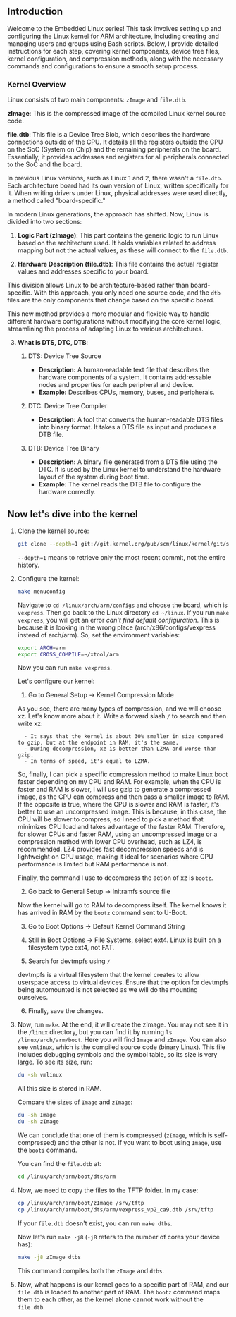 ## Introduction
Welcome to the Embedded Linux series! This task involves setting up and configuring the Linux kernel for ARM architecture, including creating and managing users and groups using Bash scripts. Below, I provide detailed instructions for each step, covering kernel components, device tree files, kernel configuration, and compression methods, along with the necessary commands and configurations to ensure a smooth setup process.

### Kernel Overview
Linux consists of two main components: `zImage` and `file.dtb`.

**zImage**: This is the compressed image of the compiled Linux kernel source code.

**file.dtb**: This file is a Device Tree Blob, which describes the hardware connections outside of the CPU. It details all the registers outside the CPU on the SoC (System on Chip) and the remaining peripherals on the board. Essentially, it provides addresses and registers for all peripherals connected to the SoC and the board.

In previous Linux versions, such as Linux 1 and 2, there wasn't a `file.dtb`. Each architecture board had its own version of Linux, written specifically for it. When writing drivers under Linux, physical addresses were used directly, a method called "board-specific."

In modern Linux generations, the approach has shifted. Now, Linux is divided into two sections:

1. **Logic Part (zImage)**: This part contains the generic logic to run Linux based on the architecture used. It holds variables related to address mapping but not the actual values, as these will connect to the `file.dtb`.
   
2. **Hardware Description (file.dtb)**: This file contains the actual register values and addresses specific to your board.

This division allows Linux to be architecture-based rather than board-specific. With this approach, you only need one source code, and the `dtb` files are the only components that change based on the specific board.

This new method provides a more modular and flexible way to handle different hardware configurations without modifying the core kernel logic, streamlining the process of adapting Linux to various architectures.

3. **What is DTS, DTC, DTB**:

    1. DTS: Device Tree Source
        - **Description:** A human-readable text file that describes the hardware components of a system. It contains addressable nodes and properties for each peripheral and device.
        - **Example:** Describes CPUs, memory, buses, and peripherals.

    2. DTC: Device Tree Compiler
        - **Description:** A tool that converts the human-readable DTS files into binary format. It takes a DTS file as input and produces a DTB file.

    3. DTB: Device Tree Binary
        - **Description:** A binary file generated from a DTS file using the DTC. It is used by the Linux kernel to understand the hardware layout of the system during boot time.
        - **Example:** The kernel reads the DTB file to configure the hardware correctly.

## Now let's dive into the kernel
   1. Clone the kernel source:
      ```sh
      git clone --depth=1 git://git.kernel.org/pub/scm/linux/kernel/git/stable/linux.git
      ```
      `--depth=1` means to retrieve only the most recent commit, not the entire history.

   2. Configure the kernel:
      ```sh
      make menuconfig
      ```
      Navigate to `cd /linux/arch/arm/configs` and choose the board, which is `vexpress`. Then go back to the Linux directory `cd ~/linux`. If you run `make vexpress`, you will get an error *can't find default configuration*. This is because it is looking in the wrong place (arch/x86/configs/vexpress instead of arch/arm). So, set the environment variables:
      ```sh
      export ARCH=arm
      export CROSS_COMPILE=~/xtool/arm
      ```
      Now you can run `make vexpress`.

      Let's configure our kernel:
       1. Go to General Setup -> Kernel Compression Mode

        As you see, there are many types of compression, and we will choose xz. Let's know more about it. Write a forward slash `/` to search and then write xz:

            - It says that the kernel is about 30% smaller in size compared to gzip, but at the endpoint in RAM, it's the same.
            - During decompression, xz is better than LZMA and worse than gzip.
            - In terms of speed, it's equal to LZMA.
        
        So, finally, I can pick a specific compression method to make Linux boot faster depending on my CPU and RAM. For example, when the CPU is faster and RAM is slower, I will use gzip to generate a compressed image, as the CPU can compress and then pass a smaller image to RAM. If the opposite is true, where the CPU is slower and RAM is faster, it's better to use an uncompressed image. This is because, in this case, the CPU will be slower to compress, so I need to pick a method that minimizes CPU load and takes advantage of the faster RAM. Therefore, for slower CPUs and faster RAM, using an uncompressed image or a compression method with lower CPU overhead, such as LZ4, is recommended. LZ4 provides fast decompression speeds and is lightweight on CPU usage, making it ideal for scenarios where CPU performance is limited but RAM performance is not.

        Finally, the command I use to decompress the action of xz is `bootz`.

       2. Go back to General Setup -> Initramfs source file

        Now the kernel will go to RAM to decompress itself. The kernel knows it has arrived in RAM by the `bootz` command sent to U-Boot.

       3. Go to Boot Options -> Default Kernel Command String

       4. Still in Boot Options -> File Systems, select ext4. Linux is built on a filesystem type ext4, not FAT.

       5. Search for devtmpfs using `/`

        devtmpfs is a virtual filesystem that the kernel creates to allow userspace access to virtual devices. Ensure that the option for devtmpfs being automounted is not selected as we will do the mounting ourselves.

       6. Finally, save the changes.

   3. Now, run `make`. At the end, it will create the zImage. You may not see it in the `/linux` directory, but you can find it by running `ls /linux/arch/arm/boot`. Here you will find `Image` and `zImage`. You can also see `vmlinux`, which is the compiled source code (binary Linux). This file includes debugging symbols and the symbol table, so its size is very large. To see its size, run:
      ```sh
      du -sh vmlinux
      ```

      All this size is stored in RAM.

      Compare the sizes of `Image` and `zImage`:
      ```sh
      du -sh Image
      du -sh zImage
      ```

      We can conclude that one of them is compressed (`zImage`, which is self-compressed) and the other is not. If you want to boot using `Image`, use the `booti` command.

      You can find the `file.dtb` at:
      ```sh
      cd /linux/arch/arm/boot/dts/arm
      ```

   4. Now, we need to copy the files to the TFTP folder. In my case:
      ```sh
      cp /linux/arch/arm/boot/zImage /srv/tftp
      cp /linux/arch/arm/boot/dts/arm/vexpress_vp2_ca9.dtb /srv/tftp
      ```

      If your `file.dtb` doesn't exist, you can run `make dtbs`.

      Now let's run `make -j8` (`-j8` refers to the number of cores your device has):
      ```sh
      make -j8 zImage dtbs
      ```

      This command compiles both the `zImage` and `dtbs`.

   5. Now, what happens is our kernel goes to a specific part of RAM, and our `file.dtb` is loaded to another part of RAM. The `bootz` command maps them to each other, as the kernel alone cannot work without the `file.dtb`.


